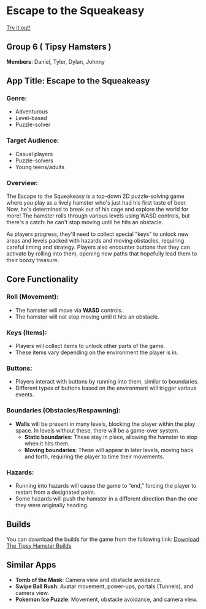 # Escape to the Squeakeasy   
[Try it out!](https://dylandevelops.itch.io/escape-to-the-squeakeasy)

## Group 6 ( Tipsy Hamsters )
**Members**: Daniel, Tyler, Dylan, Johnny

## App Title: Escape to the Squeakeasy

### Genre:
- Adventurous
- Level-based
- Puzzle-solver

### Target Audience:
- Casual players
- Puzzle-solvers
- Young teens/adults

### Overview:
The Escape to the Squeakeasy is a top-down 2D puzzle-solving game where you play as a lively hamster who's just had his first taste of beer. Now, he's determined to break out of his cage and explore the world for more! The hamster rolls through various levels using WASD controls, but there's a catch: he can't stop moving until he hits an obstacle. 

As players progress, they'll need to collect special "keys" to unlock new areas and levels packed with hazards and moving obstacles, requiring careful timing and strategy. Players also encounter buttons that they can activate by rolling into them, opening new paths that hopefully lead them to their boozy treasure.

## Core Functionality

### Roll (Movement):
- The hamster will move via **WASD** controls.
- The hamster will not stop moving until it hits an obstacle.

### Keys (Items):
- Players will collect items to unlock other parts of the game.
- These items vary depending on the environment the player is in.

### Buttons:
- Players interact with buttons by running into them, similar to boundaries.
- Different types of buttons based on the environment will trigger various events.

### Boundaries (Obstacles/Respawning):
- **Walls** will be present in many levels, blocking the player within the play space. In levels without these, there will be a game-over system.
  - **Static boundaries**: These stay in place, allowing the hamster to stop when it hits them.
  - **Moving boundaries**: These will appear in later levels, moving back and forth, requiring the player to time their movements.

### Hazards:
- Running into hazards will cause the game to “end,” forcing the player to restart from a designated point.
- Some hazards will push the hamster in a different direction than the one they were originally heading.

## Builds
You can download the builds for the game from the following link:
[Download The Tipsy Hamster Builds](https://drive.google.com/drive/folders/1T5thjEcR0eZ7ubg87AB-dwBaXORNYAdj?usp=sharing) <!-- Replace this placeholder link with the actual URL -->

## Similar Apps
- **Tomb of the Mask**: Camera view and obstacle avoidance.
- **Swipe Ball Rush**: Avatar movement, power-ups, portals (Tunnels), and camera view.
- **Pokemon Ice Puzzle**: Movement, obstacle avoidance, and camera view.
